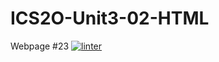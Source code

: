 # ICS2O-Unit3-02-HTML
Webpage #23
[![linter](https://github.com/andyreya/ICS2O-Unit3-02-HTML/workflows/linter/badge.svg)](https://github.com/marketplace/actions/super-linter)      

